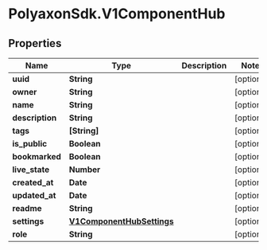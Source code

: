 # PolyaxonSdk.V1ComponentHub

## Properties

Name | Type | Description | Notes
------------ | ------------- | ------------- | -------------
**uuid** | **String** |  | [optional] 
**owner** | **String** |  | [optional] 
**name** | **String** |  | [optional] 
**description** | **String** |  | [optional] 
**tags** | **[String]** |  | [optional] 
**is_public** | **Boolean** |  | [optional] 
**bookmarked** | **Boolean** |  | [optional] 
**live_state** | **Number** |  | [optional] 
**created_at** | **Date** |  | [optional] 
**updated_at** | **Date** |  | [optional] 
**readme** | **String** |  | [optional] 
**settings** | [**V1ComponentHubSettings**](V1ComponentHubSettings.md) |  | [optional] 
**role** | **String** |  | [optional] 


